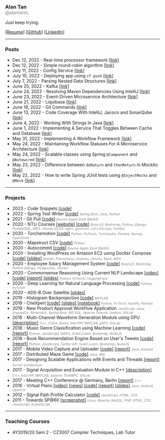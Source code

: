 ### Alan Tan

<small style="display:block; margin-top: -1rem; font-size: 11pt; font-weight: normal; color: grey;">@alantanlc</small>

Just keep trying.

[[Resume](https://docs.google.com/document/d/1NeTUAE8KsCUVQrlmhDdjLFS-0qwqHZN4qspAl3VLD2Q/edit)]
[[GitHub](https://github.com/alantanlc)]
[[LinkedIn](https://www.linkedin.com/in/alantanlc/)]

<hr style="height: 0.05rem;" />

### Posts

- Dec 12, 2022 - Real-time processor framework [[link]](https://github.com/alantanlc/blog/tree/main/posts/real-time-processor-framework)
- Dec 12, 2022 - Simple round-robin algorithm [[link]](https://github.com/alantanlc/blog/tree/main/posts/simple-round-robin-algorithm)
- July 11, 2022 - Config Service
  [[link]](https://github.com/alantanlc/blog/tree/main/posts/config-service)
- July 10, 2022 - Deploying app using `cf push`
  [[link]](https://github.com/alantanlc/blog/tree/main/posts/deploying-app-using-cf-push)
- July 7, 2022 - Parsing Nested Data Structures
  [[link]](https://github.com/alantanlc/blog/tree/main/posts/parsing-nested-data-structures)
- June 25, 2022 - Kafka
  [[link]](https://github.com/alantanlc/blog/tree/main/posts/kafka)
- June 24, 2022 - Resolving Maven Dependencies Using IntelliJ
  [[link]](https://github.com/alantanlc/blog/tree/main/posts/resolving-maven-dependencies-using-intellij)
- June 23, 2022 - Event-Driven Microservice Architecture
  [[link]](https://github.com/alantanlc/blog/tree/main/posts/event-driven-microservice-architecture)
- June 21, 2022 - Liquibase
  [[link]](https://github.com/alantanlc/blog/tree/main/posts/liquibase)
- June 16, 2022 - Git Commands
  [[link]](https://github.com/alantanlc/blog/tree/main/posts/git-commands)
- June 13, 2022 - Code Coverage With IntelliJ, Jacoco and SonarQube
  [[link]](https://github.com/alantanlc/blog/tree/main/posts/code-coverage-with-intellij-jacoco-and-sonarqube)
- June 4, 2022 - Working With Strings In Java
  [[link]](https://github.com/alantanlc/blog/tree/main/posts/working-with-strings-in-java)
- June 1, 2022 - Implementing A Service That Toggles Between Cache and Database
  [[link]](https://github.com/alantanlc/blog/tree/main/posts/implementing-a-service-that-toggles-between-cache-and-database)
- May 31, 2022 - Implementing A Workflow Framework
  [[link]](https://github.com/alantanlc/blog/tree/main/posts/implementing-a-workflow-framework)
- May 24, 2022 - Maintaining Workflow Statuses For A Microservice Architecture
  [[link]](https://github.com/alantanlc/blog/tree/main/posts/maintaining-workflow-statuses-for-a-microservice-architecture)
- May 24, 2022 - Scalable classes using Spring `@Component` and `@Autowired`
  [[link]](https://github.com/alantanlc/blog/tree/main/posts/scalable-classes-using-spring-component-and-autowired)
- May 23, 2022 - Difference between `doReturn` and `thenReturn` in Mockito
  [[link]](https://github.com/alantanlc/blog/tree/main/posts/difference-between-doreturn-and-thenreturn-in-mockito)
- May 22, 2022 - How to write Spring JUnit tests using `@InjectMocks` and `@Mock`
  [[link]](https://github.com/alantanlc/blog/tree/main/posts/how-to-write-spring-junit-tests-using-injectmocks-and-mock)

<hr style="height: 0.05rem;" />

### Projects

- 2023 - Code Snippets
  [[code]](https://github.com/alantanlc/code-snippets)
- 2022 - Spring Test Writer
  [[code]](https://github.com/alantanlc/spring-test-writer)
  <span style='color: gray; font-style: italic; font-size: 8pt;'>Spring Boot, Java, Python</span>
- 2021 - Git Pull
  [[code]](https://github.com/alantanlc/git-pull)
  <span style='color: gray; font-style: italic; font-size: 8pt;'>Bourne Again
  Shell (BASH)</span>
- 2020 - NTU Courses
  [[website]](https://ntucourses.com)
  [[code]](https://github.com/alantanlc/ntumods)
  <span style='color: gray; font-style: italic; font-size: 8pt;'>ReactJS, Bootstrap, Python, Django, PostgreSQL, AWS, Ubuntu 20.04, nginx, gunicorn, Let's Encrypt, Certbot</span>
- 2020 - Torchemotion
  [[code]](https://github.com/alantanlc/torchemotion)
  <span style='color: gray; font-style: italic; font-size: 8pt;'>Python, PyTorch, Torchaudio, Pandas, Numpy, OpenSmile</span>
- 2020 - Mapstruct CSV
  [[code]](https://github.com/alantanlc/mapstruct-csv)
  <span style='color: gray; font-style: italic; font-size: 8pt;'>Python</span>
- 2020 - Autocommit
  [[code]](https://github.com/alantanlc/autocommit)
  <span style='color: gray; font-style: italic; font-size: 8pt;'>Bourne Again Shell (BASH)</span>
- 2020 - Installing WordPress on Amazon EC2 using Docker Compose
  [[code]](https://github.com/alantanlc/wordpress-docker-ec2)
  [[slides]](https://docs.google.com/presentation/d/1CbiCGDHpKymM1GYhtt89hthqttz6-MkBhCCub9Klo8U/edit?usp=sharing)
  <span style='color: gray; font-style: italic; font-size: 8pt;'>Docker, Prometheus, Grafana, Ubuntu, Bash, AWS</span>
- 2020 - Employee Salary Management System
  [[code]](https://github.com/alantanlc/employee-salary)
  <span style='color: gray; font-style: italic; font-size: 8pt;'>ReactJS, Bootstrap, Python Django, PostgreSQL, Docker</span>
- 2020 - Commonsense Reasoning Using Current NLP Landscape
  [[video]](https://www.dropbox.com/s/zlsi8njzdjyoi2g/video.mov?dl=0)
  [[code]](https://github.com/alantanlc/ce7455-project)
  [[report]](https://www.dropbox.com/s/4wuqg2u94wa56kn/report.pdf?dl=0)
  [[slides]](https://www.dropbox.com/s/l67rncbbebifpkk/slides.pptx?dl=0)
  <span style='color: gray; font-style: italic; font-size: 8pt;'>Python, PyTorch, HuggingFace</span>
- 2020 - Deep Learning for Natural Language Processing [[code]](https://github.com/alantanlc/ce7455-nlp)
  <span style='color: gray; font-style: italic; font-size: 8pt;'>Python, PyTorch</span>
- 2020 - ADS-B Over Satellite
  [[slides]](https://docs.google.com/presentation/d/1nhatJ_gas8Im0c9SX1xv_7RMmdjL9Wx40qy30u1mus8/edit?usp=sharing)
- 2019 - Histogram Backprojection
  [[code]](https://github.com/alantanlc/histogram-backprojection)
  <span style='color: gray; font-style: italic; font-size: 8pt;'>MATLAB</span>
- 2019 - CheXpert
  [[code]](https://github.com/alantanlc/ce7454-grp17)
  [[slides]](https://docs.google.com/presentation/d/16nar6Ccq9S9ukXAOgCvyyJbcMHaLQ9GGi6T-RyDAqaA/edit?usp=sharing)
  [[notebook]](https://colab.research.google.com/drive/1ixLTm79T42UCSPlFpoiJT5ZSCCRBTvvb?usp=sharing)
  <span style='color: gray; font-style: italic; font-size: 8pt;'>Python, PyTorch, NumPy, Pandas</span>
- 2019 - New Product Approval Workflow Application
  <span style='color: gray; font-style: italic; font-size: 8pt;'>JavaScript, Java, Angular2+, MaterialUI, Spring Boot, MS SQL, Apache Tomcat, Jenkins, GitLab</span>
- 2018 - Multi-Channel Waveform Generation Module using GPU
  [[description]](https://docs.google.com/document/d/11560tTdM8xBgi6S9gNVgAAN1Na-8BcY0CkkJejB4AkU/edit?usp=sharing)
  <span style='color: gray; font-style: italic; font-size: 8pt;'>C++, CUDA, Boost, Intel IPP, MATLAB, gRPC, GitLab</span>
- 2018 - Music Genre Classification using Machine Learning
  [[code]](https://github.com/alantanlc/cs4347-music-genre-classification)
  [[report]](https://www.overleaf.com/read/jjbswwsdjpqs)
  <span style='color: gray; font-style: italic; font-size: 8pt;'>Python, JavaScript, WEKA, Scikit-Learn, Bootstrap, NodeJS</span>
- 2018 - Book Recommendation Engine Based on User's Tweets
  [[code]](https://github.com/rahul99/PRE-Guide)
  [[report]](https://drive.google.com/file/d/1_fZz4ciVWD8G_sCvMwhAoGFTUv2QfEsF/view?usp=sharing)
  <span style='color: gray; font-style: italic; font-size: 8pt;'>Python, JavaScript, Twitter API, Scikit-Learn, Bootstrap, NodeJS</span>
- 2017 - Mobile Video Capture and Uploader
  [[code]](https://github.com/alantanlc/cs5248-mobile-video-capture-and-uploader)
  [[report]](https://docs.google.com/document/d/1x3rXJPHQrA1tJ0K0jXE6vis13rrRNYsxchmNQpwFFvI/edit?usp=sharing)
  <span style='color: gray; font-style: italic; font-size: 8pt;'>Java, Android</span>
- 2017 - Distributed Maze Game
  [[code]](https://github.com/alantanlc/cs5223-distributed-maze-game)
  <span style='color: gray; font-style: italic; font-size: 8pt;'>Java, RMI</span>
- 2017 - Designing Scalable Applications with Events and Threads
  [[report]](https://docs.google.com/document/d/1amYaUsTYFITGfM8j2hAr8KcMA8LG_TqGVdRXl5f9BVQ/edit?usp=sharing)
  <span style='color: gray; font-style: italic; font-size: 8pt;'>Server architecture</span>
- 2017 - Signal Acquisition and Evaluation Module in C++
  [[description]](https://docs.google.com/document/d/11560tTdM8xBgi6S9gNVgAAN1Na-8BcY0CkkJejB4AkU/edit?usp=sharing)
  <span style='color: gray; font-style: italic; font-size: 8pt;'>C++, Intel IPP, MATLAB, Apache ThriftRPC, GitLab</span>
- 2017 - Meeting C++ Conference @ Germany, Berlin
  [[report]](https://docs.google.com/document/d/1MFwvmzgU-vcX07_vkeCEtnUphofIZqmdSmc2Iz-Nm7w/edit?usp=sharing)
  <span style='color: gray; font-style: italic; font-size: 8pt;'>C++</span>
- 2016 - Virtual Piano
  [[video]](https://www.youtube.com/watch?v=YjFS944_Vl4)
  [[news]](http://scse.ntu.edu.sg/NewsnEvents/Pages/News-Detail.aspx?news=067b6f2f-27ec-409a-a38a-3b61e6ccd129)
  [[code]](https://github.com/alantanlc/virtual-piano)
  [[report]](https://docs.google.com/document/d/1GYiKimrhumRyQGITo2OWcA_YV94Udv0gRgKmAjKgGwE/edit?usp=sharing)
  [[slides]](https://docs.google.com/presentation/d/1JQqFbdLq8pyUItP8OQpeC4iTftyl53VYoEmhwIUfFBc/edit)
  <span style='color: gray; font-style: italic; font-size: 8pt;'>Java, Android, OpenCV</span>
- 2012 - Signal Path Profile Calculator
  [[code]](https://github.com/alantanlc/signal-path-profile-calculator)
  <span style='color: gray; font-style: italic; font-size: 8pt;'>JavaScript, HTML, CSS</span>
- 2011 - Towards SP@60
  [[screenshot]](https://alantan02.wixsite.com/portfolio?lightbox=dataItem-ik42409j)
  <span style='color: gray; font-style: italic; font-size: 8pt;'>Linux, Apache, MySQL, PHP, HTML, CSS, JavaScript, ActionScript</span>

<hr style="height: 0.05rem;" />

### Teaching Courses

- AY2019/20 Sem 2 - CZ3007 Compiler Techniques, Lab Tutor
